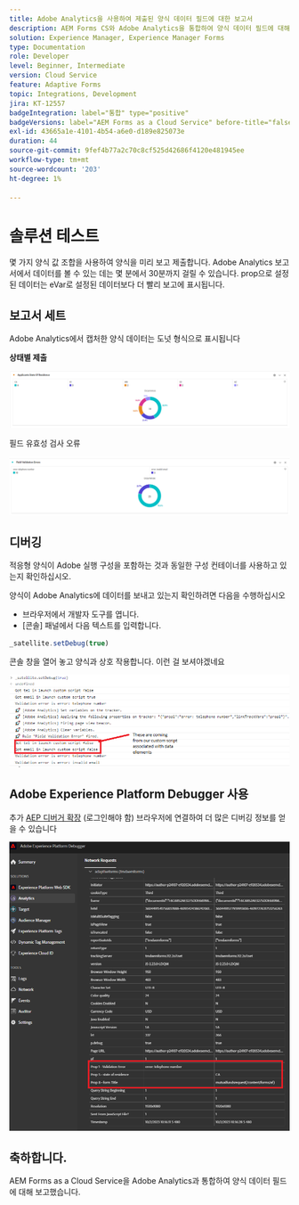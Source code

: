 ```yaml
---
title: Adobe Analytics을 사용하여 제출된 양식 데이터 필드에 대한 보고서
description: AEM Forms CS와 Adobe Analytics을 통합하여 양식 데이터 필드에 대해 보고합니다
solution: Experience Manager, Experience Manager Forms
type: Documentation
role: Developer
level: Beginner, Intermediate
version: Cloud Service
feature: Adaptive Forms
topic: Integrations, Development
jira: KT-12557
badgeIntegration: label="통합" type="positive"
badgeVersions: label="AEM Forms as a Cloud Service" before-title="false"
exl-id: 43665a1e-4101-4b54-a6e0-d189e825073e
duration: 44
source-git-commit: 9fef4b77a2c70c8cf525d42686f4120e481945ee
workflow-type: tm+mt
source-wordcount: '203'
ht-degree: 1%

---
```


# 솔루션 테스트

몇 가지 양식 값 조합을 사용하여 양식을 미리 보고 제출합니다. Adobe Analytics 보고서에서 데이터를 볼 수 있는 데는 몇 분에서 30분까지 걸릴 수 있습니다. prop으로 설정된 데이터는 eVar로 설정된 데이터보다 더 빨리 보고에 표시됩니다.

## 보고서 세트

Adobe Analytics에서 캡처한 양식 데이터는 도넛 형식으로 표시됩니다

**상태별 제출**

![applicentsbystate](assets/donut.png)

필드 유효성 검사 오류

![필드 유효성 검사 오류](assets/donut-field-validation.png)

## 디버깅

적응형 양식이 Adobe 실행 구성을 포함하는 것과 동일한 구성 컨테이너를 사용하고 있는지 확인하십시오.

양식이 Adobe Analytics에 데이터를 보내고 있는지 확인하려면 다음을 수행하십시오

* 브라우저에서 개발자 도구를 엽니다.
* [콘솔] 패널에서 다음 텍스트를 입력합니다.

```javascript
_satellite.setDebug(true)
```

콘솔 창을 열어 놓고 양식과 상호 작용합니다. 이런 걸 보셔야겠네요

![콘솔 디버그](assets/debug.png)

## Adobe Experience Platform Debugger 사용

추가 [AEP 디버거 확장](https://experienceleague.adobe.com/docs/experience-platform/debugger/home.html) (로그인해야 함) 브라우저에 연결하여 더 많은 디버깅 정보를 얻을 수 있습니다

![플랫폼 디버거](assets/platform-debugger.png)

## 축하합니다.

AEM Forms as a Cloud Service을 Adobe Analytics과 통합하여 양식 데이터 필드에 대해 보고했습니다.